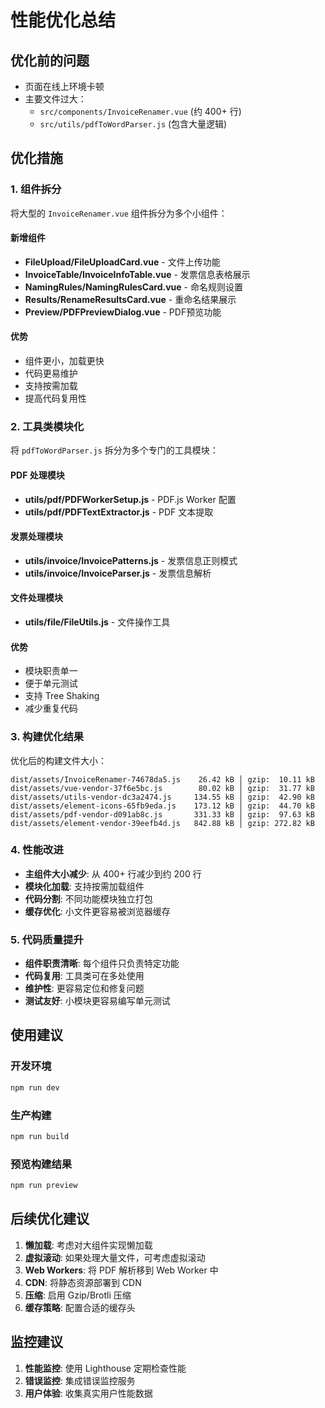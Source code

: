 # 性能优化总结

## 优化前的问题
- 页面在线上环境卡顿
- 主要文件过大：
  - `src/components/InvoiceRenamer.vue` (约 400+ 行)
  - `src/utils/pdfToWordParser.js` (包含大量逻辑)

## 优化措施

### 1. 组件拆分
将大型的 `InvoiceRenamer.vue` 组件拆分为多个小组件：

#### 新增组件
- **FileUpload/FileUploadCard.vue** - 文件上传功能
- **InvoiceTable/InvoiceInfoTable.vue** - 发票信息表格展示
- **NamingRules/NamingRulesCard.vue** - 命名规则设置
- **Results/RenameResultsCard.vue** - 重命名结果展示
- **Preview/PDFPreviewDialog.vue** - PDF预览功能

#### 优势
- 组件更小，加载更快
- 代码更易维护
- 支持按需加载
- 提高代码复用性

### 2. 工具类模块化
将 `pdfToWordParser.js` 拆分为多个专门的工具模块：

#### PDF 处理模块
- **utils/pdf/PDFWorkerSetup.js** - PDF.js Worker 配置
- **utils/pdf/PDFTextExtractor.js** - PDF 文本提取

#### 发票处理模块
- **utils/invoice/InvoicePatterns.js** - 发票信息正则模式
- **utils/invoice/InvoiceParser.js** - 发票信息解析

#### 文件处理模块
- **utils/file/FileUtils.js** - 文件操作工具

#### 优势
- 模块职责单一
- 便于单元测试
- 支持 Tree Shaking
- 减少重复代码

### 3. 构建优化结果
优化后的构建文件大小：

```
dist/assets/InvoiceRenamer-74678da5.js    26.42 kB │ gzip:  10.11 kB
dist/assets/vue-vendor-37f6e5bc.js        80.02 kB │ gzip:  31.77 kB
dist/assets/utils-vendor-dc3a2474.js     134.55 kB │ gzip:  42.90 kB
dist/assets/element-icons-65fb9eda.js    173.12 kB │ gzip:  44.70 kB
dist/assets/pdf-vendor-d091ab8c.js       331.33 kB │ gzip:  97.63 kB
dist/assets/element-vendor-39eefb4d.js   842.88 kB │ gzip: 272.82 kB
```

### 4. 性能改进
- **主组件大小减少**: 从 400+ 行减少到约 200 行
- **模块化加载**: 支持按需加载组件
- **代码分割**: 不同功能模块独立打包
- **缓存优化**: 小文件更容易被浏览器缓存

### 5. 代码质量提升
- **组件职责清晰**: 每个组件只负责特定功能
- **代码复用**: 工具类可在多处使用
- **维护性**: 更容易定位和修复问题
- **测试友好**: 小模块更容易编写单元测试

## 使用建议

### 开发环境
```bash
npm run dev
```

### 生产构建
```bash
npm run build
```

### 预览构建结果
```bash
npm run preview
```

## 后续优化建议

1. **懒加载**: 考虑对大组件实现懒加载
2. **虚拟滚动**: 如果处理大量文件，可考虑虚拟滚动
3. **Web Workers**: 将 PDF 解析移到 Web Worker 中
4. **CDN**: 将静态资源部署到 CDN
5. **压缩**: 启用 Gzip/Brotli 压缩
6. **缓存策略**: 配置合适的缓存头

## 监控建议

1. **性能监控**: 使用 Lighthouse 定期检查性能
2. **错误监控**: 集成错误监控服务
3. **用户体验**: 收集真实用户性能数据